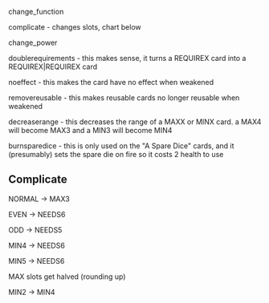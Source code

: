change_function

complicate - changes slots, chart below

change_power

doublerequirements - this makes sense, it turns a REQUIREX card into a REQUIREX|REQUIREX card

noeffect - this makes the card have no effect when weakened

removereusable - this makes reusable cards no longer reusable when weakened

decreaserange - this decreases the range of a MAXX or MINX card. a MAX4 will become MAX3 and a MIN3 will become MIN4

burnsparedice - this is only used on the "A Spare Dice" cards, and it (presumably) sets the spare die on fire so it costs 2 health to use

## Complicate
NORMAL -> MAX3

EVEN -> NEEDS6

ODD -> NEEDS5

MIN4 -> NEEDS6

MIN5 -> NEEDS6

MAX slots get halved (rounding up)

MIN2 -> MIN4